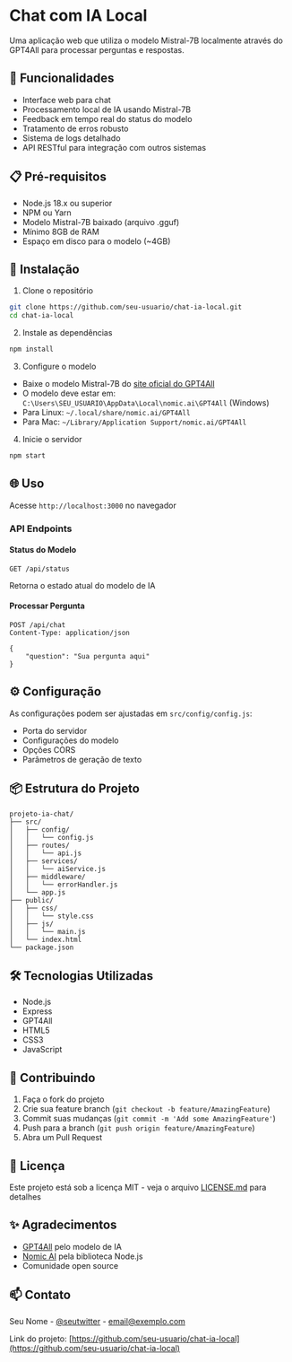 # Chat com IA Local

Uma aplicação web que utiliza o modelo Mistral-7B localmente através do GPT4All para processar perguntas e respostas.

## 🚀 Funcionalidades

- Interface web para chat
- Processamento local de IA usando Mistral-7B
- Feedback em tempo real do status do modelo
- Tratamento de erros robusto
- Sistema de logs detalhado
- API RESTful para integração com outros sistemas

## 📋 Pré-requisitos

- Node.js 18.x ou superior
- NPM ou Yarn
- Modelo Mistral-7B baixado (arquivo .gguf)
- Mínimo 8GB de RAM
- Espaço em disco para o modelo (~4GB)

## 🔧 Instalação

1. Clone o repositório
```bash
git clone https://github.com/seu-usuario/chat-ia-local.git
cd chat-ia-local
```

2. Instale as dependências
```bash
npm install
```

3. Configure o modelo
- Baixe o modelo Mistral-7B do [site oficial do GPT4All](https://gpt4all.io/models)
- O modelo deve estar em: `C:\Users\SEU_USUARIO\AppData\Local\nomic.ai\GPT4All` (Windows)
- Para Linux: `~/.local/share/nomic.ai/GPT4All`
- Para Mac: `~/Library/Application Support/nomic.ai/GPT4All`

4. Inicie o servidor
```bash
npm start
```

## 🌐 Uso

Acesse `http://localhost:3000` no navegador

### API Endpoints

#### Status do Modelo
```http
GET /api/status
```
Retorna o estado atual do modelo de IA

#### Processar Pergunta
```http
POST /api/chat
Content-Type: application/json

{
    "question": "Sua pergunta aqui"
}
```

## ⚙️ Configuração

As configurações podem ser ajustadas em `src/config/config.js`:
- Porta do servidor
- Configurações do modelo
- Opções CORS
- Parâmetros de geração de texto

## 📦 Estrutura do Projeto

```
projeto-ia-chat/
├── src/
│   ├── config/
│   │   └── config.js
│   ├── routes/
│   │   └── api.js
│   ├── services/
│   │   └── aiService.js
│   ├── middleware/
│   │   └── errorHandler.js
│   └── app.js
├── public/
│   ├── css/
│   │   └── style.css
│   ├── js/
│   │   └── main.js
│   └── index.html
└── package.json
```

## 🛠️ Tecnologias Utilizadas

- Node.js
- Express
- GPT4All
- HTML5
- CSS3
- JavaScript

## 🤝 Contribuindo

1. Faça o fork do projeto
2. Crie sua feature branch (`git checkout -b feature/AmazingFeature`)
3. Commit suas mudanças (`git commit -m 'Add some AmazingFeature'`)
4. Push para a branch (`git push origin feature/AmazingFeature`)
5. Abra um Pull Request

## 📝 Licença

Este projeto está sob a licença MIT - veja o arquivo [LICENSE.md](LICENSE.md) para detalhes

## ✨ Agradecimentos

- [GPT4All](https://gpt4all.io) pelo modelo de IA
- [Nomic AI](https://home.nomic.ai) pela biblioteca Node.js
- Comunidade open source

## 📫 Contato

Seu Nome - [@seutwitter](https://twitter.com/seutwitter) - email@exemplo.com

Link do projeto: [https://github.com/seu-usuario/chat-ia-local](https://github.com/seu-usuario/chat-ia-local) 